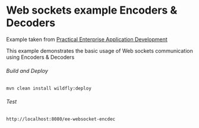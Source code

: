 Web sockets example Encoders & Decoders
=====================================
Example taken from [Practical Enterprise Application Development](http://www.itbuzzpress.com/ebooks/java-ee-7-development-on-wildfly.html)

This example demonstrates the basic usage of Web sockets communication using Encoders & Decoders

###### Build and Deploy
```shell
mvn clean install wildfly:deploy
```

###### Test
```shell
http://localhost:8080/ee-websocket-encdec
```
 
